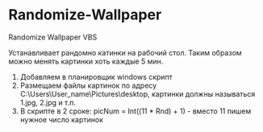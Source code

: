 # Randomize-Wallpaper
Randomize Wallpaper VBS

Устанавливает рандомно катинки на рабочий стол. Таким образом можно менять картинки хоть каждые 5 мин.

1. Добавляем в планировщик windows скрипт
2. Размещаем файлы картинок по адресу C:\Users\User_name\Pictures\desktop\, картинки должны называться 1.jpg, 2.jpg и т.п.
3. В скрипте в 2 сроке: picNum = Int((11  *  Rnd) + 1) - вместо 11 пишем нужное число картинок
